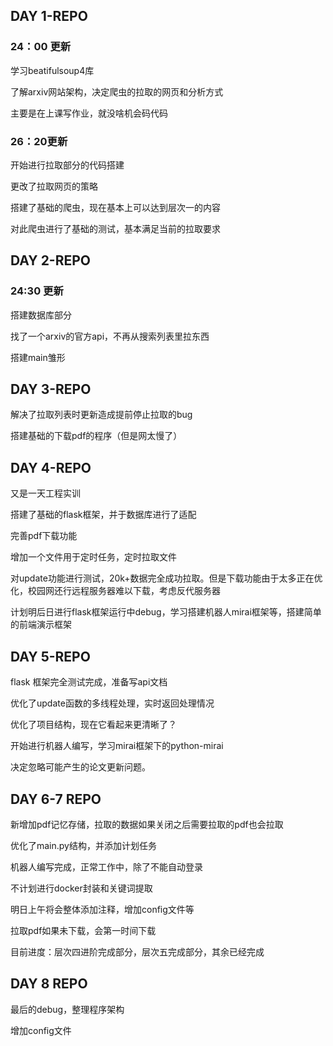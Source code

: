 ## DAY 1-REPO

### 24：00 更新

学习beatifulsoup4库

了解arxiv网站架构，决定爬虫的拉取的网页和分析方式

主要是在上课写作业，就没啥机会码代码

### 26：20更新

开始进行拉取部分的代码搭建

更改了拉取网页的策略

搭建了基础的爬虫，现在基本上可以达到层次一的内容

对此爬虫进行了基础的测试，基本满足当前的拉取要求

## DAY 2-REPO

### 24:30 更新

搭建数据库部分

找了一个arxiv的官方api，不再从搜索列表里拉东西

搭建main雏形

## DAY 3-REPO

解决了拉取列表时更新造成提前停止拉取的bug

搭建基础的下载pdf的程序（但是网太慢了）

## DAY 4-REPO

又是一天工程实训

搭建了基础的flask框架，并于数据库进行了适配

完善pdf下载功能

增加一个文件用于定时任务，定时拉取文件

对update功能进行测试，20k+数据完全成功拉取。但是下载功能由于太多正在优化，校园网还行远程服务器难以下载，考虑反代服务器

计划明后日进行flask框架运行中debug，学习搭建机器人mirai框架等，搭建简单的前端演示框架

## DAY 5-REPO

flask 框架完全测试完成，准备写api文档

优化了update函数的多线程处理，实时返回处理情况

优化了项目结构，现在它看起来更清晰了？

开始进行机器人编写，学习mirai框架下的python-mirai

决定忽略可能产生的论文更新问题。

## DAY 6-7 REPO

新增加pdf记忆存储，拉取的数据如果关闭之后需要拉取的pdf也会拉取

优化了main.py结构，并添加计划任务

机器人编写完成，正常工作中，除了不能自动登录

不计划进行docker封装和关键词提取

明日上午将会整体添加注释，增加config文件等

拉取pdf如果未下载，会第一时间下载

目前进度：层次四进阶完成部分，层次五完成部分，其余已经完成

## DAY 8 REPO

最后的debug，整理程序架构

增加config文件